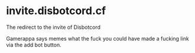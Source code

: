 # invite.disbotcord.cf
The redirect to the invite of Disbotcord

Gamerappa says memes what the fuck you could have made a fucking link via the add bot button.
